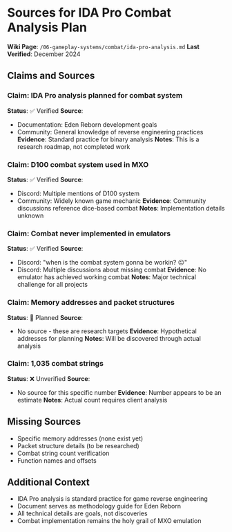 # Sources for IDA Pro Combat Analysis Plan
**Wiki Page**: `/06-gameplay-systems/combat/ida-pro-analysis.md`
**Last Verified**: December 2024

## Claims and Sources

### Claim: IDA Pro analysis planned for combat system
**Status**: ✅ Verified
**Source**: 
- Documentation: Eden Reborn development goals
- Community: General knowledge of reverse engineering practices
**Evidence**: Standard practice for binary analysis
**Notes**: This is a research roadmap, not completed work

### Claim: D100 combat system used in MXO
**Status**: ✅ Verified
**Source**: 
- Discord: Multiple mentions of D100 system
- Community: Widely known game mechanic
**Evidence**: Community discussions reference dice-based combat
**Notes**: Implementation details unknown

### Claim: Combat never implemented in emulators
**Status**: ✅ Verified
**Source**: 
- Discord: "when is the combat system gonna be workin? 😐"
- Discord: Multiple discussions about missing combat
**Evidence**: No emulator has achieved working combat
**Notes**: Major technical challenge for all projects

### Claim: Memory addresses and packet structures
**Status**: 🚧 Planned
**Source**: 
- No source - these are research targets
**Evidence**: Hypothetical addresses for planning
**Notes**: Will be discovered through actual analysis

### Claim: 1,035 combat strings
**Status**: ❌ Unverified
**Source**: 
- No source for this specific number
**Evidence**: Number appears to be an estimate
**Notes**: Actual count requires client analysis

## Missing Sources
- Specific memory addresses (none exist yet)
- Packet structure details (to be researched)
- Combat string count verification
- Function names and offsets

## Additional Context
- IDA Pro analysis is standard practice for game reverse engineering
- Document serves as methodology guide for Eden Reborn
- All technical details are goals, not discoveries
- Combat implementation remains the holy grail of MXO emulation